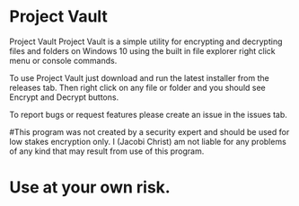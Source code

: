 # Project Vault
Project Vault Project Vault is a simple utility for encrypting and decrypting files and folders on Windows 10 using the built in file explorer right click menu or console commands.

To use Project Vault just download and run the latest installer from the releases tab. Then right click on any file or folder and you should see Encrypt and Decrypt buttons.

To report bugs or request features please create an issue in the issues tab.

#This program was not created by a security expert and should be used for low stakes encryption only. I (Jacobi Christ) am not liable for any problems of any kind that may result from use of this program.

# Use at your own risk.
